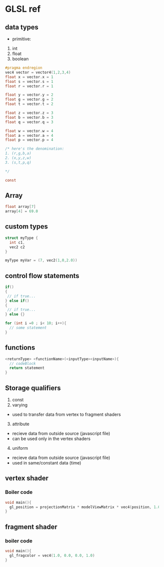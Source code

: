 # GLSL ref

## data types

-   primitive:

1. int
2. float
3. boolean

```c
#pragma endregion
vec4 vector = vector4(1,2,3,4)
float x = vector.x = 1
float s = vector.s = 1
float r = vector.r = 1

float y = vector.y = 2
float g = vector.g = 2
float t = vector.t = 2

float z = vector.z = 3
float b = vector.b = 3
float q = vector.q = 3

float w = vector.w = 4
float a = vector.a = 4
float p = vector.p = 4

/* here's the denomination:
1. (r,g,b,a)
2. (x,y,z,w)
3. (s,t,p,q)

*/

const
```

## Array

```c
float array[7]
array[4] = 69.0
```

## custom types

```c
struct myType {
  int c1,
  vec2 c2
}

myType myVar = (7, vec2(1,0,2.0))
```

## control flow statements

```c
if()
{
 // if true...
} else if()
{
 // if true...
} else {}

for (int i =0 ; i< 10; i++){
  // some statement
}
```

## functions

```c
<returnType> <functionName>(<inputType><inputName>){
  // codeBlock
  return statement
}
```

## Storage qualifiers

1. const
2. varying

-   used to transfer data from vertex to fragment shaders

3. attribute

-   recieve data from outside source (javascript file)
-   can be used only in the vertex shaders

4. uniform

-   recieve data from outside source (javascript file)
-   used in same/constant data (time)

## vertex shader

### Boiler code

```c
void main(){
  gl_position = projectionMatrix * modelViewMatrix * vec4(position, 1.0)
}
```

## fragment shader

### boiler code

```c
void main(){
  gl_fragcolor = vec4(1.0, 0.0, 0.0, 1.0)
}
```
